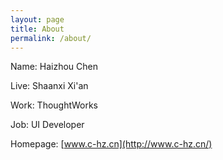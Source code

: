 ```yaml
---
layout: page
title: About
permalink: /about/
---
```


Name: Haizhou Chen

Live: Shaanxi Xi'an

Work: ThoughtWorks

Job: UI Developer

Homepage: [www.c-hz.cn](http://www.c-hz.cn/)
